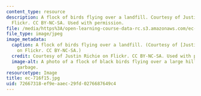 ```yaml
---
content_type: resource
description: A flock of birds flying over a landfill. Courtesy of Justin Richie on
  Flickr. CC BY-NC-SA. Used with permission.
file: /media/https%3A/open-learning-course-data-rc.s3.amazonaws.com/ec-716-d-lab-waste-fall-2015/72667318ef9eaaec29fd0276687649c4_ec-716f15.jpg
file_type: image/jpeg
image_metadata:
  caption: A flock of birds flying over a landfill. (Courtesy of [Justin Richie](https://www.flickr.com/photos/jritch/4677188339/)
    on Flickr. CC BY-NC-SA.)
  credit: Courtesy of Justin Richie on Flickr. CC BY-NC-SA. Used with permission.
  image-alt: A photo of a flock of black birds flying over a large hill covered in
    garbage.
resourcetype: Image
title: ec-716f15.jpg
uid: 72667318-ef9e-aaec-29fd-0276687649c4
---
```

